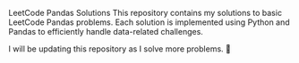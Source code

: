 LeetCode Pandas Solutions
This repository contains my solutions to basic LeetCode Pandas problems. Each solution is implemented using Python and Pandas to efficiently handle data-related challenges.

I will be updating this repository as I solve more problems. 🚀
